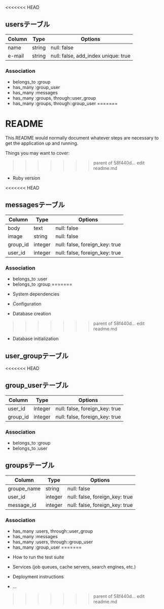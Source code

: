 <<<<<<< HEAD
## usersテーブル

|Column|Type|Options|
|------|----|-------|
|name|string|null: false|
|e-mail|string|null: false, add_index unique: true|

### Association
- belongs_to :group
- has_many :group_user
- has_many :messages
- has_many :groups, through::user_group
- has_many :groups, through::group_user
=======
# README

This README would normally document whatever steps are necessary to get the
application up and running.

Things you may want to cover:
>>>>>>> parent of 58f440d... edit readme.md

* Ruby version

<<<<<<< HEAD
## messagesテーブル

|Column|Type|Options|
|------|----|-------|
|body|text|null: false|
|image|string|null: false|
|group_id|integer|null: false, foreign_key: true|
|user_id|integer|null: false, foreign_key: true|

### Association
- belongs_to :user
- belongs_to :group
=======
* System dependencies

* Configuration

* Database creation
>>>>>>> parent of 58f440d... edit readme.md

* Database initialization

## user_groupテーブル
<<<<<<< HEAD
## group_userテーブル

|Column|Type|Options|
|------|----|-------|
|user_id|integer|null: false, foreign_key: true|
|group_id|integer|null: false, foreign_key: true|

### Association
- belongs_to :group
- belongs_to :user


## groupsテーブル

|Column|Type|Options|
|------|----|-------|
|groupe_name|string|null: false|
|user_id|integer|null: false, foreign_key: true|
|message_id|integer|null: false, foreign_key: true|

### Association
- has_many :users, through::user_group
- has_many :messages
- has_many :users, through::group_user
- has_many :group_user
=======
* How to run the test suite

* Services (job queues, cache servers, search engines, etc.)

* Deployment instructions

* ...
>>>>>>> parent of 58f440d... edit readme.md
